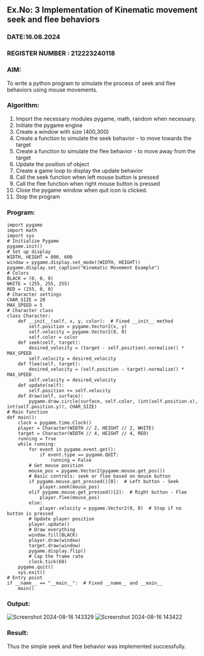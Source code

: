 ## Ex.No: 3  Implementation of Kinematic movement seek and flee behaviors 
### DATE:16.08.2024                                                                            
### REGISTER NUMBER : 212223240118
### AIM: 
To write a python program to simulate the process of seek and flee behaviors using mouse movements.
### Algorithm:
1. Import the necessary modules pygame, math, random when necessary.
2. Initiate the pygame engine
3. Create a window with size (400,300)
4. Create a function to simulate the seek behavior - to move towards the target 
5. Create a function to simulate the flee behavior - to move away from the target 
6. Update the position of object
7. Create a game loop to display the update behavior
8. Call the seek function when left mouse button is pressed
9. Call the flee function when right mouse button is pressed
10. Close the pygame window when quit icon is clicked.
11. Stop the program
### Program:
```
import pygame
import math
import sys
# Initialize Pygame
pygame.init()
# Set up display
WIDTH, HEIGHT = 800, 600
window = pygame.display.set_mode((WIDTH, HEIGHT))
pygame.display.set_caption("Kinematic Movement Example")
# Colors
BLACK = (0, 0, 0)
WHITE = (255, 255, 255)
RED = (255, 0, 0)
# Character settings
CHAR_SIZE = 20
MAX_SPEED = 5
# Character class
class Character:
    def __init__(self, x, y, color):  # Fixed __init__ method
        self.position = pygame.Vector2(x, y)
        self.velocity = pygame.Vector2(0, 0)
        self.color = color
    def seek(self, target):
        desired_velocity = (target - self.position).normalize() * MAX_SPEED
        self.velocity = desired_velocity
    def flee(self, target):
        desired_velocity = (self.position - target).normalize() * MAX_SPEED
        self.velocity = desired_velocity
    def update(self):
        self.position += self.velocity
    def draw(self, surface):
        pygame.draw.circle(surface, self.color, (int(self.position.x), int(self.position.y)), CHAR_SIZE)
# Main function
def main():
    clock = pygame.time.Clock()
    player = Character(WIDTH // 2, HEIGHT // 2, WHITE)
    target = Character(WIDTH // 4, HEIGHT // 4, RED)
    running = True
    while running:
        for event in pygame.event.get():
            if event.type == pygame.QUIT:
                running = False
        # Get mouse position
        mouse_pos = pygame.Vector2(pygame.mouse.get_pos())
        # Basic controls: seek or flee based on mouse button
        if pygame.mouse.get_pressed()[0]:  # Left button - Seek
            player.seek(mouse_pos)
        elif pygame.mouse.get_pressed()[2]:  # Right button - Flee
            player.flee(mouse_pos)
        else:
            player.velocity = pygame.Vector2(0, 0)  # Stop if no button is pressed
        # Update player position
        player.update()
        # Draw everything
        window.fill(BLACK)
        player.draw(window)
        target.draw(window)
        pygame.display.flip()
        # Cap the frame rate
        clock.tick(60)
    pygame.quit()
    sys.exit()
# Entry point
if __name__ == "__main__":  # Fixed __name__ and __main__
    main()
```
### Output:
![Screenshot 2024-08-16 143329](https://github.com/user-attachments/assets/59e0fcb8-c8ec-4568-8231-35b8ce4fb34d)
![Screenshot 2024-08-16 143422](https://github.com/user-attachments/assets/66aa9567-2ee4-4f51-b40b-93e48d02bca1)
### Result:
Thus the simple seek and flee behavior was implemented successfully.
